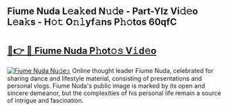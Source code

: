 ## Fiume Nuda L𝚎a𝚔ed N𝚞𝚍e - Part-Ylz Vi𝚍𝚎o L𝚎a𝚔s - H𝚘𝚝 O𝚗𝚕yf𝚊ns P𝚑𝚘tos 60qfC

# <h2><a href="http://kf8jujh.oniu.top/?m=Fiume+Nuda">🔗👉 🔴 Fiume Nuda P𝚑ot𝚘𝚜 V𝚒d𝚎o</a></h2>

[![Fiume Nuda Nu𝚍e𝚜](https://i.imgur.com/0qMVB7G.gif)](http://kf8jujh.oniu.top/?m=Fiume+Nuda)
Online thought leader Fiume Nuda, celebrated for sharing dance and lifestyle material, consisting of presentations and personal vlogs. Fiume Nuda's public image is marked by its open and sincere demeanor, but the complexities of his personal life remain a source of intrigue and fascination.  
